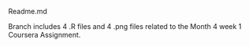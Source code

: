 Readme.md

Branch includes 4 .R files and 4 .png files related to the Month 4 week 1 Coursera Assignment.
